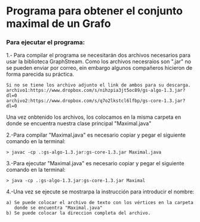 # Programa para obtener el conjunto maximal de un Grafo

### Para ejecutar el programa:

1.- Para compilar el programa se necesitarán dos archivos necesarios para usar la biblioteca
GraphStream. Como los archivos necesraios son ".jar" no se pueden enviar por correo, ein embargo 
algunos compañeros hicieron de forma parecida su práctica.

	Si no se tiene los archivo adjunto el link de ambos para su descarga.
	archivo1:https://www.dropbox.com/s/nihzpia3jt5oc89/gs-algo-1.3.jar?dl=0
	archivo2:https://www.dropbox.com/s/q7o2lkstcl6lfbp/gs-core-1.3.jar?dl=0

Una vez onbtenido los archivos, los colocamos en la misma carpeta en donde se encuentra nuestra
clase principal "Maximal.java"

2.-Para compilar "Maximal.java" es necesario copiar y pegar el siguiente comando en la terminal:

	> javac -cp .:gs-algo-1.3.jar:gs-core-1.3.jar Maximal.java

3.-Para ejecutar "Maximal.java" es necesario copiar y pegar el siguiente comando en la terminal:

	> java -cp .:gs-algo-1.3.jar:gs-core-1.3.jar Maximal

4.-Una vez se ejecute se mostrarpa la instrucción para introducir el nombre:

	a) Se puede colocar el archivo de texto con los vértices en la carpeta
	   donde se encuentra "Maximal.java"
	b) Se puede colocar la direccion completa del archivo.

